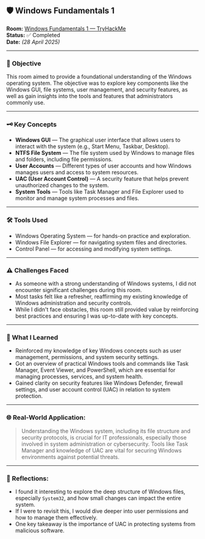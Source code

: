 ## 🛡️ Windows Fundamentals 1

**Room:** [Windows Fundamentals 1 — TryHackMe](https://tryhackme.com/room/windowsfundamentals1xbx)  
**Status:** ✅ Completed  
**Date:** *(28 April 2025)*

---

### 🎯 Objective
This room aimed to provide a foundational understanding of the Windows operating system. The objective was to explore key components like the Windows GUI, file systems, user management, and security features, as well as gain insights into the tools and features that administrators commonly use.

---

### 🗝️ Key Concepts  
- **Windows GUI** — The graphical user interface that allows users to interact with the system (e.g., Start Menu, Taskbar, Desktop).  
- **NTFS File System** — The file system used by Windows to manage files and folders, including file permissions.  
- **User Accounts** — Different types of user accounts and how Windows manages users and access to system resources.  
- **UAC (User Account Control)** — A security feature that helps prevent unauthorized changes to the system.  
- **System Tools** — Tools like Task Manager and File Explorer used to monitor and manage system processes and files.

---

### 🛠️ Tools Used  
- Windows Operating System — for hands-on practice and exploration.  
- Windows File Explorer — for navigating system files and directories.  
- Control Panel — for accessing and modifying system settings.

---

### ⚠️ Challenges Faced
- As someone with a strong understanding of Windows systems, I did not encounter significant challenges during this room.
- Most tasks felt like a refresher, reaffirming my existing knowledge of Windows administration and security controls.
- While I didn't face obstacles, this room still provided value by reinforcing best practices and ensuring I was up-to-date with key concepts.

---

### 🧠 What I Learned
- Reinforced my knowledge of key Windows concepts such as user management, permissions, and system security settings.
- Got an overview of practical Windows tools and commands like Task Manager, Event Viewer, and PowerShell, which are essential for managing processes, services, and system health.
- Gained clarity on security features like Windows Defender, firewall settings, and user account control (UAC) in relation to system protection.

---

### 🌐 Real-World Application:  
> Understanding the Windows system, including its file structure and security protocols, is crucial for IT professionals, especially those involved in system administration or cybersecurity. Tools like Task Manager and knowledge of UAC are vital for securing Windows environments against potential threats.

---

### 💭 Reflections:  
- I found it interesting to explore the deep structure of Windows files, especially `System32`, and how small changes can impact the entire system.
- If I were to revisit this, I would dive deeper into user permissions and how to manage them effectively.
- One key takeaway is the importance of UAC in protecting systems from malicious software.
